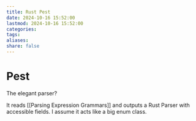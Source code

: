 ```yaml
---
title: Rust Pest
date: 2024-10-16 15:52:00
lastmod: 2024-10-16 15:52:00
categories: 
tags: 
aliases: 
share: false 
---
```


# Pest

The elegant parser?

It reads [[Parsing Expression Grammars]] and outputs a Rust Parser with accessible fields. I assume it acts like a big enum class.

